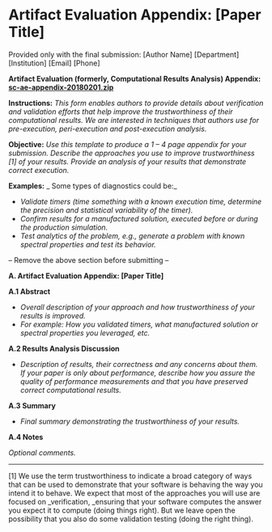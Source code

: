 # Artifact Evaluation Appendix: [Paper Title]

Provided only with the final submission: [Author Name] [Department] [Institution] [Email] [Phone]

**Artifact Evaluation (formerly, Computational Results Analysis) Appendix:** [**sc-ae-appendix-20180201.zip**](https://collegeville.github.io/sc-reproducibility/sc-ae-appendix-20180201.zip)

**Instructions:** _This form enables authors to provide details about verification and validation efforts that help improve the trustworthiness of their computational results. We are interested in techniques that authors use for pre-execution, peri-execution and post-execution analysis._

**Objective:** _Use this template to produce a 1 – 4 page appendix for your submission. Describe the approaches you use to improve trustworthiness [1] of your results. Provide an analysis of your results that demonstrate correct execution._

**Examples:** _ Some types of diagnostics could be:_

- _Validate timers (time something with a known execution time, determine the precision and statistical variability of the timer)._
- _Confirm results for a manufactured solution, executed before or during the production simulation._
- _Test analytics of the problem, e.g., generate a problem with known spectral properties and test its behavior._

– Remove the above section before submitting –

**A. Artifact Evaluation Appendix: [Paper Title]**

**A.1 Abstract**

- _Overall description of your approach and how trustworthiness of your results is improved._
- _For example: How you validated timers, what manufactured solution or spectral properties you leveraged, etc._

**A.2  Results Analysis Discussion**

- _Description of results, their correctness and any concerns about them. If your paper is only about performance, describe how you assure the quality of performance measurements and that you have preserved correct computational results._

**A.3  Summary**

- _Final summary demonstrating the trustworthiness of your results._

**A.4 Notes**

_Optional comments._

-----------------------
[1] We use the term trustworthiness to indicate a broad category of ways that can be used to demonstrate that your software is behaving the way you intend it to behave. We expect that most of the approaches you will use are focused on _verification, _ensuring that your software computes the answer you expect it to compute (doing things right). But we leave open the possibility that you also do some validation testing (doing the right thing).
